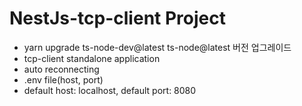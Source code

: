 # NestJs-tcp-client Project

- yarn upgrade ts-node-dev@latest ts-node@latest 버전 업그레이드
- tcp-client standalone application
- auto reconnecting
- .env file(host, port)
- default host: localhost, default port: 8080

